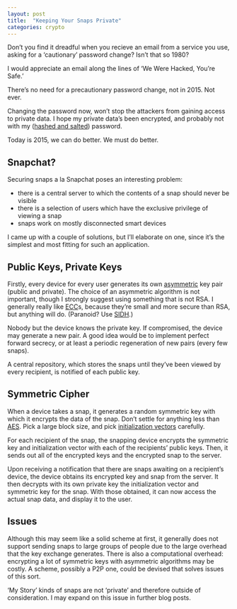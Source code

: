 ```yaml
---
layout: post
title:  "Keeping Your Snaps Private"
categories: crypto
---
```


Don’t you find it dreadful when you recieve an email from a service you use,
asking for a ‘cautionary’ password change? Isn’t that so 1980?

I would appreciate an email along the lines of ‘We Were Hacked, You’re Safe.’

There’s no need for a precautionary password change, not in 2015. Not ever.

Changing the password now, won’t stop the attackers from gaining access to
private data. I hope my private data’s been encrypted, and probably not with
my ([hashed and salted](http://en.wikipedia.org/wiki/Scrypt "Please use Scrypt!")) password.

Today is 2015, we can do better. We must do better.

## Snapchat?

Securing snaps a la Snapchat poses an interesting problem:

  * there is a central server to which the contents of a snap should never be visible
  * there is a selection of users which have the exclusive privilege of viewing a snap
  * snaps work on mostly disconnected smart devices

I came up with a couple of solutions, but I’ll elaborate on one, since it’s
the simplest and most fitting for such an application.

## Public Keys, Private Keys

Firstly, every device for every user generates its own
[asymmetric](http://en.wikipedia.org/wiki/Public-key_cryptography) key pair
(public and private). The choice of an asymmetric algorithm is not important,
though I strongly suggest using something that is not RSA. I generally really
like [ECC](http://en.wikipedia.org/wiki/Elliptic_curve_cryptography)s, because
they’re small and more secure than RSA, but anything will do.
(Paranoid? Use [SIDH](http://en.wikipedia.org/wiki/Supersingular_Isogeny_Key_Exchange).)

Nobody but the device knows the private key. If compromised, the device may
generate a new pair. A good idea would be to implement perfect forward
secrecy, or at least a periodic regeneration of new pairs (every few snaps).

A central repository, which stores the snaps until they’ve been viewed by
every recipient, is notified of each public key.

## Symmetric Cipher

When a device takes a snap, it generates a random symmetric key with which it
encrypts the data of the snap. Don’t settle for anything less than
[AES](http://en.wikipedia.org/wiki/Advanced_Encryption_Standard). Pick a
large block size, and pick [initialization vectors](http://en.wikipedia.org/wiki/Initialization_vector) carefully.

For each recipient of the snap, the snapping device encrypts the symmetric key
and initialization vector with each of the recipients’ public keys. Then, it
sends out all of the encrypted keys and the encrypted snap to the server.

Upon receiving a notification that there are snaps awaiting on a recipient’s
device, the device obtains its encrypted key and snap from the server. It then
decrypts with its own private key the initialization vector and symmetric
key for the snap. With those obtained, it can now access the actual snap data,
and display it to the user.

## Issues

Although this may seem like a solid scheme at first, it generally does not
support sending snaps to large groups of people due to the large overhead that
the key exchange generates. There is also a computational overhead: encrypting
a lot of symmetric keys with asymmetric algorithms may be costly. A scheme,
possibly a P2P one, could be devised that solves issues of this sort.

‘My Story’ kinds of snaps are not ‘private’ and therefore outside of
consideration. I may expand on this issue in further blog posts.

